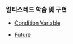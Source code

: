 ### 멀티스레드  학습 및 구현

- [Condition Variable](https://github.com/happyOBO/GameServerCPP/blob/master/016_%EB%A9%80%ED%8B%B0%EC%8A%A4%EB%A0%88%EB%93%9C_ConditionVariable.md)

- [Future](https://github.com/happyOBO/GameServerCPP/blob/master/017_%EB%A9%80%ED%8B%B0%EC%8A%A4%EB%A0%88%EB%93%9C_Future.md)